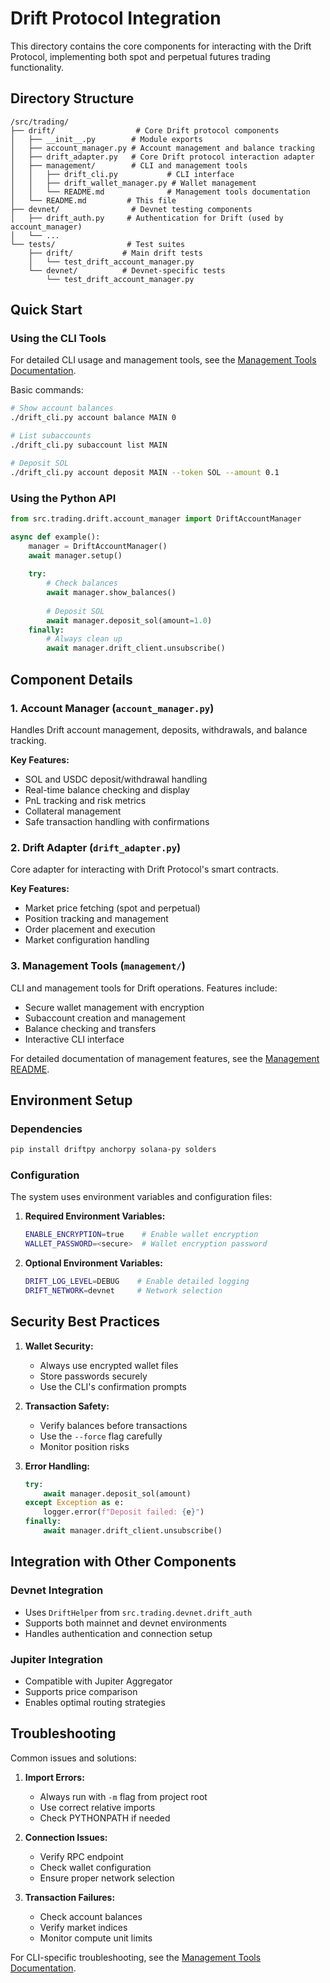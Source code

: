 # Drift Protocol Integration

This directory contains the core components for interacting with the Drift Protocol, implementing both spot and perpetual futures trading functionality.

## Directory Structure

```
/src/trading/
├── drift/                  # Core Drift protocol components
│   ├── __init__.py        # Module exports
│   ├── account_manager.py # Account management and balance tracking
│   ├── drift_adapter.py   # Core Drift protocol interaction adapter
│   ├── management/        # CLI and management tools
│   │   ├── drift_cli.py           # CLI interface
│   │   ├── drift_wallet_manager.py # Wallet management
│   │   └── README.md              # Management tools documentation
│   └── README.md         # This file
├── devnet/                # Devnet testing components
│   ├── drift_auth.py     # Authentication for Drift (used by account_manager)
│   └── ...
└── tests/                # Test suites
    ├── drift/           # Main drift tests
    │   └── test_drift_account_manager.py
    └── devnet/          # Devnet-specific tests
        └── test_drift_account_manager.py
```

## Quick Start

### Using the CLI Tools

For detailed CLI usage and management tools, see the [Management Tools Documentation](management/README.md).

Basic commands:
```bash
# Show account balances
./drift_cli.py account balance MAIN 0

# List subaccounts
./drift_cli.py subaccount list MAIN

# Deposit SOL
./drift_cli.py account deposit MAIN --token SOL --amount 0.1
```

### Using the Python API

```python
from src.trading.drift.account_manager import DriftAccountManager

async def example():
    manager = DriftAccountManager()
    await manager.setup()
    
    try:
        # Check balances
        await manager.show_balances()
        
        # Deposit SOL
        await manager.deposit_sol(amount=1.0)
    finally:
        # Always clean up
        await manager.drift_client.unsubscribe()
```

## Component Details

### 1. Account Manager (`account_manager.py`)

Handles Drift account management, deposits, withdrawals, and balance tracking.

**Key Features:**
- SOL and USDC deposit/withdrawal handling
- Real-time balance checking and display
- PnL tracking and risk metrics
- Collateral management
- Safe transaction handling with confirmations

### 2. Drift Adapter (`drift_adapter.py`)

Core adapter for interacting with Drift Protocol's smart contracts.

**Key Features:**
- Market price fetching (spot and perpetual)
- Position tracking and management
- Order placement and execution
- Market configuration handling

### 3. Management Tools (`management/`)

CLI and management tools for Drift operations. Features include:
- Secure wallet management with encryption
- Subaccount creation and management
- Balance checking and transfers
- Interactive CLI interface

For detailed documentation of management features, see the [Management README](management/README.md).

## Environment Setup

### Dependencies
```bash
pip install driftpy anchorpy solana-py solders
```

### Configuration
The system uses environment variables and configuration files:

1. **Required Environment Variables:**
   ```bash
   ENABLE_ENCRYPTION=true    # Enable wallet encryption
   WALLET_PASSWORD=<secure>  # Wallet encryption password
   ```

2. **Optional Environment Variables:**
   ```bash
   DRIFT_LOG_LEVEL=DEBUG    # Enable detailed logging
   DRIFT_NETWORK=devnet     # Network selection
   ```

## Security Best Practices

1. **Wallet Security:**
   - Always use encrypted wallet files
   - Store passwords securely
   - Use the CLI's confirmation prompts

2. **Transaction Safety:**
   - Verify balances before transactions
   - Use the `--force` flag carefully
   - Monitor position risks

3. **Error Handling:**
   ```python
   try:
       await manager.deposit_sol(amount)
   except Exception as e:
       logger.error(f"Deposit failed: {e}")
   finally:
       await manager.drift_client.unsubscribe()
   ```

## Integration with Other Components

### Devnet Integration
- Uses `DriftHelper` from `src.trading.devnet.drift_auth`
- Supports both mainnet and devnet environments
- Handles authentication and connection setup

### Jupiter Integration
- Compatible with Jupiter Aggregator
- Supports price comparison
- Enables optimal routing strategies

## Troubleshooting

Common issues and solutions:

1. **Import Errors:**
   - Always run with `-m` flag from project root
   - Use correct relative imports
   - Check PYTHONPATH if needed

2. **Connection Issues:**
   - Verify RPC endpoint
   - Check wallet configuration
   - Ensure proper network selection

3. **Transaction Failures:**
   - Check account balances
   - Verify market indices
   - Monitor compute unit limits

For CLI-specific troubleshooting, see the [Management Tools Documentation](management/README.md).